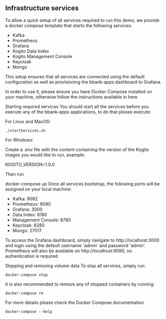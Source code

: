 ## Infrastructure services


To allow a quick setup of all services required to run this demo, we provide a docker compose template that starts the following services:

* Kafka 
* Prometheus 
* Grafana 
* Kogito Data Index 
* Kogito Management Console 
* Keycloak 
* Mongo

This setup ensures that all services are connected using the default configuration as well as provisioning the bbank-apps dashboard to Grafana.

In order to use it, please ensure you have Docker Compose installed on your machine, otherwise follow the instructions available in here.

Starting required services You should start all the services before you execute any of the bbank-apps applications, to do that please execute:

For Linux and MacOS:
```shell
./startServices.sh
```
For Windows:

Create a .env file with the content containing the version of the Kogito images you would like to run, example:

KOGITO_VERSION=1.0.0

Then run

docker-compose up Once all services bootstrap, the following ports will be assigned on your local machine:

* Kafka: 9092 
* Prometheus: 9090 
* Grafana: 3000 
* Data Index: 8180 
* Management Console: 8780 
* Keycloak: 8280
* Mongo: 27017 


To access the Grafana dashboard, simply navigate to http://localhost:3000 and login using the default username 'admin' and password 'admin'. Prometheus will also be available on http://localhost:9090, no authentication is required.

Stopping and removing volume data To stop all services, simply run:
```docker
docker-compose stop 
```
It is also recommended to remove any of stopped containers by running:
```docker
docker-compose rm 
```
For more details please check the Docker Compose documentation.
```docker
docker-compose --help
```